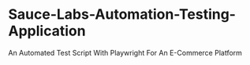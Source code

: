# Sauce-Labs-Automation-Testing-Application
An Automated Test Script With Playwright For An E-Commerce Platform
